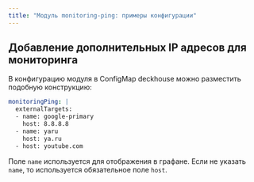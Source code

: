```yaml
---
title: "Модуль monitoring-ping: примеры конфигурации"
---
```


## Добавление дополнительных IP адресов для мониторинга

В конфигурацию модуля в ConfigMap deckhouse можно разместить подобную конструкцию:

```yaml
monitoringPing: |
  externalTargets:
  - name: google-primary
    host: 8.8.8.8
  - name: yaru
    host: ya.ru
  - host: youtube.com
```

Поле `name` используется для отображения в графане. Если не указать `name`, то используется обязательное поле `host`.
